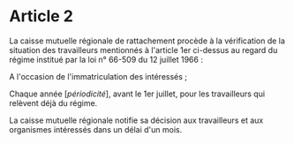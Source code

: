 # Article 2

La caisse mutuelle régionale de rattachement procède à la vérification de la situation des travailleurs mentionnés à l'article 1er ci-dessus au regard du régime institué par la loi n° 66-509 du 12 juillet 1966 :

A l'occasion de l'immatriculation des intéressés ;

Chaque année [*périodicité*], avant le 1er juillet, pour les travailleurs qui relèvent déjà du régime.

La caisse mutuelle régionale notifie sa décision aux travailleurs et aux organismes intéressés dans un délai d'un mois.
